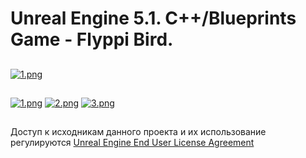﻿# Unreal Engine 5.1. C++/Blueprints Game - Flyppi Bird.
 
##
[![1.png](https://img.youtube.com/vi/lw5UMEZMv9M/1.jpg)](https://www.youtube.com/watch?v=lw5UMEZMv9M)

##
[![1.png](https://i.postimg.cc/BZzdTtzj/1.png)](https://postimg.cc/4nzLZ4sG)
[![2.png](https://i.postimg.cc/3JDznYMn/2.png)](https://postimg.cc/4ms83Cx9)
[![3.png](https://i.postimg.cc/RZ5yYy49/3.png)](https://postimg.cc/svmTQnM0)

##
Доступ к исходникам данного проекта и их использование регулируются [Unreal Engine End User License Agreement](https://www.unrealengine.com/eula)
